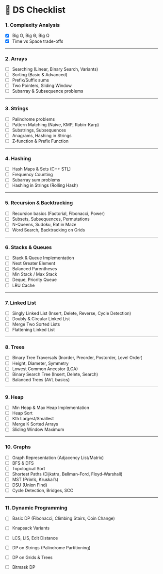 # 📌 DS Checklist

### 1. **Complexity Analysis**

* [x] Big O, Big Θ, Big Ω
* [x] Time vs Space trade-offs

---

### 2. **Arrays**

* [ ] Searching (Linear, Binary Search, Variants)
* [ ] Sorting (Basic & Advanced)
* [ ] Prefix/Suffix sums
* [ ] Two Pointers, Sliding Window
* [ ] Subarray & Subsequence problems

---

### 3. **Strings**

* [ ] Palindrome problems
* [ ] Pattern Matching (Naive, KMP, Rabin-Karp)
* [ ] Substrings, Subsequences
* [ ] Anagrams, Hashing in Strings
* [ ] Z-function & Prefix Function

---

### 4. **Hashing**

* [ ] Hash Maps & Sets (C++ STL)
* [ ] Frequency Counting
* [ ] Subarray sum problems
* [ ] Hashing in Strings (Rolling Hash)

---

### 5. **Recursion & Backtracking**

* [ ] Recursion basics (Factorial, Fibonacci, Power)
* [ ] Subsets, Subsequences, Permutations
* [ ] N-Queens, Sudoku, Rat in Maze
* [ ] Word Search, Backtracking on Grids

---

### 6. **Stacks & Queues**

* [ ] Stack & Queue Implementation
* [ ] Next Greater Element
* [ ] Balanced Parentheses
* [ ] Min Stack / Max Stack
* [ ] Deque, Priority Queue
* [ ] LRU Cache

---

### 7. **Linked List**

* [ ] Singly Linked List (Insert, Delete, Reverse, Cycle Detection)
* [ ] Doubly & Circular Linked List
* [ ] Merge Two Sorted Lists
* [ ] Flattening Linked List

---

### 8. **Trees**

* [ ] Binary Tree Traversals (Inorder, Preorder, Postorder, Level Order)
* [ ] Height, Diameter, Symmetry
* [ ] Lowest Common Ancestor (LCA)
* [ ] Binary Search Tree (Insert, Delete, Search)
* [ ] Balanced Trees (AVL basics)

---

### 9. **Heap**

* [ ] Min Heap & Max Heap Implementation
* [ ] Heap Sort
* [ ] Kth Largest/Smallest
* [ ] Merge K Sorted Arrays
* [ ] Sliding Window Maximum

---

### 10. **Graphs**

* [ ] Graph Representation (Adjacency List/Matrix)
* [ ] BFS & DFS
* [ ] Topological Sort
* [ ] Shortest Paths (Dijkstra, Bellman-Ford, Floyd-Warshall)
* [ ] MST (Prim’s, Kruskal’s)
* [ ] DSU (Union Find)
* [ ] Cycle Detection, Bridges, SCC

---

### 11. **Dynamic Programming**

* [ ] Basic DP (Fibonacci, Climbing Stairs, Coin Change)
* [ ] Knapsack Variants
* [ ] LCS, LIS, Edit Distance
* [ ] DP on Strings (Palindrome Partitioning)
* [ ] DP on Grids & Trees
* [ ] Bitmask DP

